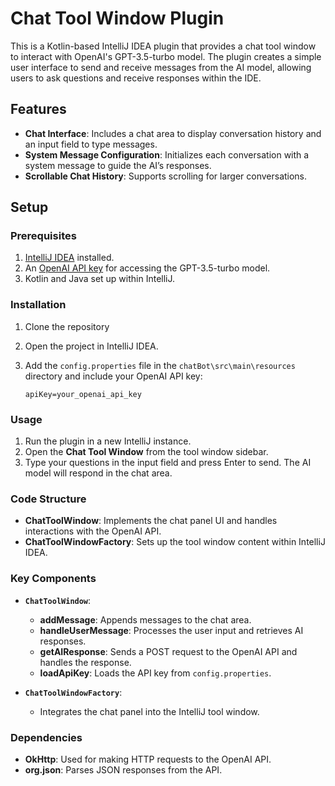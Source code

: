 # Chat Tool Window Plugin

This is a Kotlin-based IntelliJ IDEA plugin that provides a chat tool window to interact with
OpenAI's GPT-3.5-turbo model. The plugin creates a simple user interface to send and receive
messages from the AI model, allowing users to ask questions and receive responses within the IDE.

## Features

- **Chat Interface**: Includes a chat area to display conversation history and an input field to
  type messages.
- **System Message Configuration**: Initializes each conversation with a system message to guide the
  AI’s responses.
- **Scrollable Chat History**: Supports scrolling for larger conversations.

## Setup

### Prerequisites

1. [IntelliJ IDEA](https://www.jetbrains.com/idea/) installed.
2. An [OpenAI API key](https://platform.openai.com/account/api-keys) for accessing the GPT-3.5-turbo
   model.
3. Kotlin and Java set up within IntelliJ.

### Installation

1. Clone the repository
2. Open the project in IntelliJ IDEA.

3. Add the `config.properties` file in the `chatBot\src\main\resources` directory and include your
   OpenAI API key:
    ```
    apiKey=your_openai_api_key
    ```

### Usage

1. Run the plugin in a new IntelliJ instance.
2. Open the **Chat Tool Window** from the tool window sidebar.
3. Type your questions in the input field and press Enter to send. The AI model will respond in the
   chat area.

### Code Structure

- **ChatToolWindow**: Implements the chat panel UI and handles interactions with the OpenAI API.
- **ChatToolWindowFactory**: Sets up the tool window content within IntelliJ IDEA.

### Key Components

- **`ChatToolWindow`**:
    - **addMessage**: Appends messages to the chat area.
    - **handleUserMessage**: Processes the user input and retrieves AI responses.
    - **getAIResponse**: Sends a POST request to the OpenAI API and handles the response.
    - **loadApiKey**: Loads the API key from `config.properties`.

- **`ChatToolWindowFactory`**:
    - Integrates the chat panel into the IntelliJ tool window.

### Dependencies

- **OkHttp**: Used for making HTTP requests to the OpenAI API.
- **org.json**: Parses JSON responses from the API.
